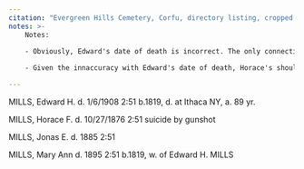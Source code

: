 ```yaml
---
citation: "Evergreen Hills Cemetery, Corfu, directory listing, cropped image, page 51 is indicated in original, received by email May 21, 2021, personal correspondence with Diana Reding, Library Director at Corfu Public Library" 
notes: >-
    Notes:

    - Obviously, Edward's date of death is incorrect. The only connection with Jan 6 is the publication of his obituaries.
    
    - Given the innaccuracy with Edward's date of death, Horace's should be viewed with skepticism. as well. Presently, this is the only documentation of his death, so until evidence to the contrary is discovered, this will be assumed to be his death date.

---
```

 

MILLS, Edward H.     d. 1/6/1908     2:51     b.1819, d. at Ithaca NY, a. 89 yr.

MILLS, Horace F.     d. 10/27/1876     2:51     suicide by gunshot

MILLS, Jonas E.     d. 1885     2:51

MILLS, Mary Ann     d. 1895     2:51     b.1819, w. of Edward H. MILLS 

